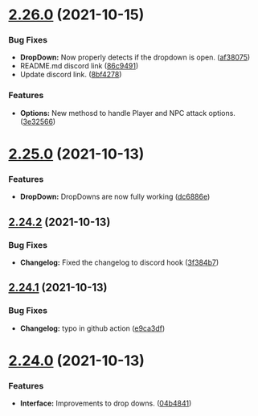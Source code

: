# [2.26.0](https://github.com/Torwent/WaspLib/compare/v2.25.0...v2.26.0) (2021-10-15)


### Bug Fixes

* **DropDown:** Now properly detects if the dropdown is open. ([af38075](https://github.com/Torwent/WaspLib/commit/af3807554ebf3f31f8c7e04acef97e18a3bb05ea))
* README.md discord link ([86c9491](https://github.com/Torwent/WaspLib/commit/86c9491fc0bb7daf1d582d358b02d1a5bf2e7bb6))
* Update discord link. ([8bf4278](https://github.com/Torwent/WaspLib/commit/8bf4278c6cb464f843c75f44bc85513b4fb80062))


### Features

* **Options:** New methosd to handle Player and NPC attack options. ([3e32566](https://github.com/Torwent/WaspLib/commit/3e325661926892360ec196fb35afb45c5a77030d))



# [2.25.0](https://github.com/Torwent/WaspLib/compare/v2.24.2...v2.25.0) (2021-10-13)


### Features

* **DropDown:** DropDowns are now fully working ([dc6886e](https://github.com/Torwent/WaspLib/commit/dc6886e07b9e713c11eccbbdbb9952fa59512dc6))



## [2.24.2](https://github.com/Torwent/WaspLib/compare/v2.24.1...v2.24.2) (2021-10-13)


### Bug Fixes

* **Changelog:** Fixed the changelog to discord hook ([3f384b7](https://github.com/Torwent/WaspLib/commit/3f384b787621089ba2a673da07b7f07354719433))



## [2.24.1](https://github.com/Torwent/WaspLib/compare/v2.24.0...v2.24.1) (2021-10-13)


### Bug Fixes

* **Changelog:** typo in github action ([e9ca3df](https://github.com/Torwent/WaspLib/commit/e9ca3df2eafa006bc3553f3fd0cc1d5c0082f0a8))



# [2.24.0](https://github.com/Torwent/WaspLib/compare/v2.23.0...v2.24.0) (2021-10-13)


### Features

* **Interface:** Improvements to drop downs. ([04b4841](https://github.com/Torwent/WaspLib/commit/04b484175300d95719429a2e9fc175beea99be3a))



